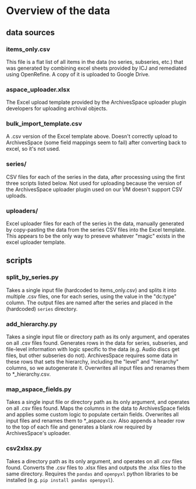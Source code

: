 # Overview of the data
## data sources
### items_only.csv
This file is a flat list of all items in the data (no series, subseries, etc.) that was generated by combining excel sheets provided by ICJ and remediated using OpenRefine. A copy of it is uploaded to Google Drive.
### aspace_uploader.xlsx
The Excel upload template provided by the ArchivesSpace uploader plugin developers for uploading archival objects.
### bulk_import_template.csv
A .csv version of the Excel template above. Doesn't correctly upload to ArchivesSpace (some field mappings seem to fail) after converting back to excel, so it's not used.
### series/
CSV files for each of the series in the data, after processing using the first three scripts listed below. Not used for uploading because the version of the ArchivesSpace uploader plugin used on our VM doesn't support CSV uploads.
### uploaders/
Excel uploader files for each of the series in the data, manually generated by copy-pasting the data from the series CSV files into the Excel template. This appears to be the only way to preseve whatever "magic" exists in the excel uploader template.
## scripts
### split_by_series.py
Takes a single input file (hardcoded to items_only.csv) and splits it into multiple .csv files, one for each series, using the value in the "dc:type" column. The output files are named after the series and placed in the (hardcoded) `series` directory.
### add_hierarchy.py
Takes a single input file or directory path as its only argument, and operates on all .csv files found. Generates rows in the data for series, subseries, and file-level information with logic specific to the data (e.g. Audio discs get files, but other subseries do not). ArchivesSpace requires some data in these rows that sets the hierarchy, including the "level" and "hierarchy" columns, so we autogenerate it. Overwrites all input files and renames them to *_hierarchy.csv.
### map_aspace_fields.py
Takes a single input file or directory path as its only argument, and operates on all .csv files found. Maps the columns in the data to ArchivesSpace fields and applies some custom logic to populate certain fields. Overwrites all input files and renames them to *_aspace.csv. Also appends a header row to the top of each file and generates a blank row required by ArchivesSpace's uploader.
### csv2xlsx.py
Takes a directory path as its only argument, and operates on all .csv files found. Converts the .csv files to .xlsx files and outputs the .xlsx files to the same directory. Requires the `pandas` and `openpyxl` python libraries to be installed (e.g. `pip install pandas openpyxl`).
